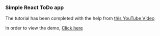 ### Simple React ToDo app

The tutorial has been completed with the help from [this YouTube Video](https://www.youtube.com/watch?v=N8kYlimhuLw&ab_channel=CodeSpot)

In order to view the demo, [Click here](https://MehulBawadia.github.io/react-todo-tutorial)
